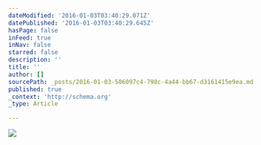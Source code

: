 ```yaml
---
dateModified: '2016-01-03T03:40:29.071Z'
datePublished: '2016-01-03T03:40:29.645Z'
hasPage: false
inFeed: true
inNav: false
starred: false
description: ''
title: ''
author: []
sourcePath: _posts/2016-01-03-506097c4-798c-4a44-bb67-d3161415e9ea.md
published: true
_context: 'http://schema.org'
_type: Article

---
```

![](https://the-grid-user-content.s3-us-west-2.amazonaws.com/ffb59731-3123-4ff7-88ee-47e1788ca0f6.jpg)